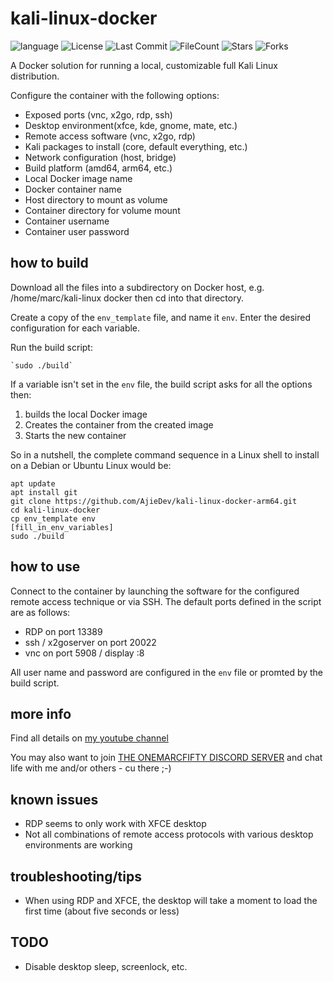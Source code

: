 # kali-linux-docker

![language](https://img.shields.io/github/languages/top/onemarcfifty/kali-linux-docker)    ![License](https://img.shields.io/github/license/onemarcfifty/kali-linux-docker)    ![Last Commit](https://img.shields.io/github/last-commit/onemarcfifty/kali-linux-docker)     ![FileCount](https://img.shields.io/github/directory-file-count/onemarcfifty/kali-linux-docker)    ![Stars](https://img.shields.io/github/stars/onemarcfifty/kali-linux-docker)    ![Forks](https://img.shields.io/github/forks/onemarcfifty/kali-linux-docker)

A Docker solution for running a local, customizable full Kali Linux distribution.

Configure the container with the following options:

- Exposed ports (vnc, x2go, rdp, ssh)
- Desktop environment(xfce, kde, gnome, mate, etc.)
- Remote access software (vnc, x2go, rdp)
- Kali packages to install (core, default everything, etc.)
- Network configuration  (host, bridge)
- Build platform (amd64, arm64, etc.)
- Local Docker image name
- Docker container name
- Host directory to mount as volume
- Container directory for volume mount
- Container username
- Container user password

## how to build

Download all the files into a subdirectory on Docker host, e.g. /home/marc/kali-linux docker
then cd into that directory. 

Create a copy of the `env_template` file, and name it `env`. Enter the desired configuration for each variable.

Run the build script:

    `sudo ./build`

If a variable isn't set in the `env` file, the build script asks for all the options then:
1. builds the local Docker image
2. Creates the container from the created image
3. Starts the new container

So in a nutshell, the complete command sequence in a Linux shell to install on a Debian or Ubuntu Linux would be:

    apt update
    apt install git
    git clone https://github.com/AjieDev/kali-linux-docker-arm64.git
    cd kali-linux-docker
    cp env_template env
    [fill_in_env_variables]
    sudo ./build

## how to use

Connect to the container by launching the software for the configured remote access technique or via SSH. The default ports defined in the script are as follows:

- RDP on port 13389
- ssh / x2goserver on port 20022
- vnc on port 5908 / display :8

All user name and password are configured in the `env` file or promted by the build script.

## more info

Find all details on [my youtube channel](https://www.youtube.com/onemarcfifty)

You may also want to join [THE ONEMARCFIFTY DISCORD SERVER](https://discord.com/invite/DXnfBUG) and chat life with me and/or others - cu there ;-)

## known issues

- RDP seems to only work with XFCE desktop
- Not all combinations of remote access protocols with various desktop environments are working

## troubleshooting/tips
- When using RDP and XFCE, the desktop will take a moment to load the first time (about five seconds or less)

## TODO

- Disable desktop sleep, screenlock, etc.
